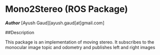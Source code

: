 # Mono2Stereo (ROS Package)

***Author*** [Ayush Gaud][ayush.gaud[at]gmail.com]

##Description

This package is an implementation of moving stereo. It subscribes to the monocular image topic and odometry and publishes left and right images

